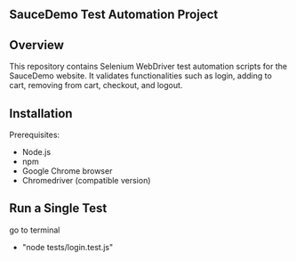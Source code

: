 ## SauceDemo Test Automation Project
## Overview
This repository contains Selenium WebDriver test automation scripts for the SauceDemo website. It validates functionalities such as login, adding to cart, removing from cart, checkout, and logout.

## Installation
Prerequisites:
- Node.js
- npm
- Google Chrome browser
- Chromedriver (compatible version)
## Run a Single Test
go to terminal
- "node tests/login.test.js"
